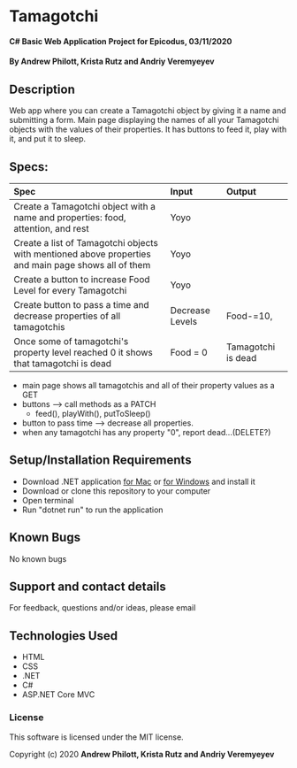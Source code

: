 # Tamagotchi

#### C# Basic Web Application Project for Epicodus, 03/11/2020

#### By Andrew Philott, Krista Rutz and Andriy Veremyeyev

## Description

Web app where you can create a Tamagotchi object by giving it a name and submitting a form. Main page displaying the names of all your Tamagotchi objects with the values of their properties. It has buttons to feed it, play with it, and put it to sleep.

## Specs:

| Spec                                                                                                | Input           | Output             |
| :-------------------------------------------------------------------------------------------------- | :-------------- | :----------------- |
| Create a Tamagotchi object with a name and properties: food, attention, and rest                    | Yoyo            |                    |
| Create a list of Tamagotchi objects with mentioned above properties and main page shows all of them | Yoyo            |                    |
| Create a button to increase Food Level for every Tamagotchi                                         | Yoyo            |                    |
| Create button to pass a time and decrease properties of all tamagotchis                             | Decrease Levels | Food-=10,          |
| Once some of tamagotchi's property level reached 0 it shows that tamagotchi is dead                 | Food = 0        | Tamagotchi is dead |

- main page shows all tamagotchis and all of their property values as a GET
- buttons --> call methods as a PATCH
  - feed(), playWith(), putToSleep()
- button to pass time --> decrease all properties.
- when any tamagotchi has any property "0", report dead...(DELETE?)

## Setup/Installation Requirements

- Download .NET application [for Mac](https://dotnet.microsoft.com/download/dotnet-core/thank-you/sdk-2.2.106-macos-x64-installer) or [for Windows](https://dotnet.microsoft.com/download/dotnet-core/thank-you/sdk-2.2.203-windows-x64-installer) and install it
- Download or clone this repository to your computer
- Open terminal
- Run "dotnet run" to run the application

## Known Bugs

No known bugs

## Support and contact details

For feedback, questions and/or ideas, please email

## Technologies Used

- HTML
- CSS
- .NET
- C#
- ASP.NET Core MVC

### License

This software is licensed under the MIT license.

Copyright (c) 2020 **Andrew Philott, Krista Rutz and Andriy Veremyeyev**

